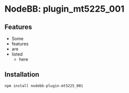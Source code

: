 # NodeBB: plugin_mt5225_001

## Features

 + Some
 + features
 + are
 + listed
    * here

## Installation

    npm install nodebb-plugin-mt5225_001
